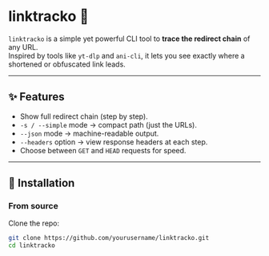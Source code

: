 # linktracko 🔗

`linktracko` is a simple yet powerful CLI tool to **trace the redirect chain** of any URL.  
Inspired by tools like `yt-dlp` and `ani-cli`, it lets you see exactly where a shortened or obfuscated link leads.

---

## ✨ Features

- Show full redirect chain (step by step).
- `-s / --simple` mode → compact path (just the URLs).
- `--json` mode → machine-readable output.
- `--headers` option → view response headers at each step.
- Choose between `GET` and `HEAD` requests for speed.

---

## 🔧 Installation

### From source
Clone the repo:
```bash
git clone https://github.com/yourusername/linktracko.git
cd linktracko
